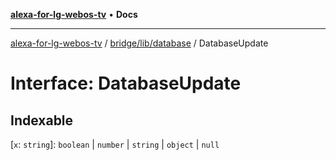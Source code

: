 [**alexa-for-lg-webos-tv**](../../../../README.md) • **Docs**

***

[alexa-for-lg-webos-tv](../../../../modules.md) / [bridge/lib/database](../README.md) / DatabaseUpdate

# Interface: DatabaseUpdate

## Indexable

 \[`x`: `string`\]: `boolean` \| `number` \| `string` \| `object` \| `null`
